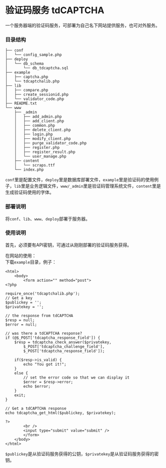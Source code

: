 # 验证码服务 tdCAPTCHA
一个服务器端的验证码服务，可部署为自己名下网站提供服务，也可对外服务。
### 目录结构
```
├── conf
│   └── config_sample.php
├── deploy
│   └── db_schema
│       └── db_tdcaptcha.sql
├── example
│   ├── captcha.php
│   └── tdcaptchalib.php
├── lib
│   ├── compare.php
│   ├── create_sessionid.php
│   └── validator_code.php
├── README.txt
└── www
    ├── _admin
    │   ├── add_admin.php
    │   ├── add_client.php
    │   ├── common.php
    │   ├── delete_client.php
    │   ├── login.php
    │   ├── modify_client.php
    │   ├── purge_validator_code.php
    │   ├── register.php
    │   ├── register_result.php
    │   └── user_manage.php
    ├── content
    │   └── scraps.ttf
    └── index.php
```
`conf`里是配置文件，`deploy`里是数据库部署文件，`example`里是验证码的使用例子，`lib`里是业务逻辑文件，`www/_admin`里是验证码管理系统文件，`content`里是生成验证码使用的字体。
### 部署说明
将`conf`、`lib`、`www`、`deploy`部署于服务器。
### 使用说明
首先，必须要有API密钥，可通过从刚刚部署的验证码服务获得。

在网站的使用：   
下载`example`目录，例子：
```
<html>
    <body>
        <form action="" method="post">
<?php

require_once('tdcaptchalib.php');
// Get a key
$publickey = ''; 
$privatekey = ''; 

// the response from tdCAPTCHA
$resp = null;
$error = null;

// was there a tdCAPTCHA response?
if (@$_POST['tdcaptcha_response_field']) {
    $resp = tdcaptcha_check_answer($privatekey,
        $_POST['tdcaptcha_challenge_field'],
        $_POST['tdcaptcha_response_field']);

    if($resp->is_valid) {
        echo "You got it!";
    }   
    else {
        // set the error code so that we can display it 
        $error = $resp->error;
        echo $error;
    }   
    exit;
}

// Get a tdCAPTCHA response
echo tdcaptcha_get_html($publickey, $privatekey);

?>
        <br />
        <input type="submit" value="submit" />
        </form>
    </body>
</html>
```
`$publickey`是从验证码服务获得的公钥，`$privatekey`是从验证码服务获得的密钥。
